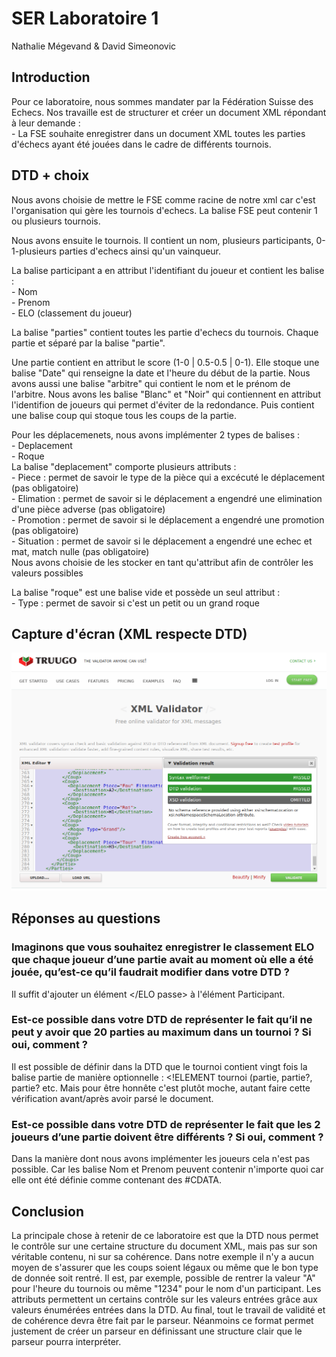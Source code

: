 

# SER Laboratoire 1

Nathalie Mégevand & David Simeonovic


## Introduction

Pour ce laboratoire, nous sommes mandater par la Fédération Suisse des Echecs. Nos travaille est de structurer et créer un document XML répondant à leur demande :   
    - La FSE souhaite enregistrer dans un document XML toutes les parties d'échecs ayant été jouées dans le cadre de différents tournois.

## DTD + choix

Nous avons choisie de mettre le FSE comme racine de notre xml car c'est l'organisation qui gère les tournois d'echecs. La balise FSE peut contenir 1 ou plusieurs tournois.

Nous avons ensuite le tournois. Il contient un nom, plusieurs participants, 0-1-plusieurs parties d'echecs ainsi qu'un vainqueur.

La balise participant a en attribut l'identifiant du joueur et contient les balise :   
    - Nom    
    - Prenom   
    - ELO (classement du joueur)   

La balise "parties" contient toutes les partie d'echecs du tournois. Chaque partie et séparé par la balise "partie".

Une partie contient en attribut le score (1-0 | 0.5-0.5 | 0-1). Elle stoque une balise "Date" qui renseigne la date et l'heure du début de la partie. Nous avons aussi une balise "arbitre" qui contient le nom et le prénom de l'arbitre. Nous avons les balise "Blanc" et "Noir" qui contiennent en attribut l'identifion de joueurs qui permet d'éviter de la redondance. Puis contient une balise coup qui stoque tous les coups de la partie.

Pour les déplacemenets, nous avons implémenter 2 types de balises :   
    - Deplacement   
    - Roque    
La balise "deplacement" comporte plusieurs attributs :   
    - Piece : permet de savoir le type de la pièce qui a excécuté le déplacement (pas obligatoire)  
    - Elimation : permet de savoir si le déplacement a engendré une elimination d'une pièce adverse (pas obligatoire)   
    - Promotion : permet de savoir si le déplacement a engendré une promotion (pas obligatoire)     
    - Situation : permet de savoir si le déplacement a engendré une echec et mat, match nulle (pas obligatoire)      
Nous avons choisie de les stocker en tant qu'attribut afin de contrôler les valeurs possibles

La balise "roque" est une balise vide et possède un seul attribut :   
    - Type : permet de savoir si c'est un petit ou un grand roque   

## Capture d'écran (XML respecte DTD)

![GitHub Logo](success.png)

## Réponses au questions

### Imaginons que vous souhaitez enregistrer le classement ELO que chaque joueur d’une partie avait au moment où elle a été jouée, qu’est-ce qu’il faudrait modifier dans votre DTD ?

Il suffit d'ajouter un élément <ELO passe> </ELO passe> à l'élément Participant.

### Est-ce possible dans votre DTD de représenter le fait qu’il ne peut y avoir que 20 parties au maximum dans un tournoi ? Si oui, comment ?

Il est possible de définir dans la DTD que le tournoi contient vingt fois la balise partie de manière optionnelle : <!ELEMENT tournoi (partie, partie?, partie? etc.
Mais pour être honnête c'est plutôt moche, autant faire cette vérification avant/après avoir parsé le document.

### Est-ce possible dans votre DTD de représenter le fait que les 2 joueurs d’une partie doivent être différents ? Si oui, comment ?
Dans la manière dont nous avons implémenter les joueurs cela n'est pas possible. Car les balise Nom et Prenom peuvent contenir n'importe quoi car elle ont été définie comme contenant des #CDATA.

## Conclusion
La principale chose à retenir de ce laboratoire est que la DTD nous permet le contrôle sur une certaine structure du document XML, mais pas sur son véritable contenu, ni sur sa cohérence. Dans notre exemple il n'y a aucun moyen de s'assurer que les coups soient légaux ou même que le bon type de donnée soit rentré. Il est, par exemple, possible de rentrer la valeur "A" pour l'heure du tournois ou même "1234" pour le nom d'un participant. Les attributs permettent un certains contrôle sur les valeurs entrées grâce aux valeurs énumérées entrées dans la DTD. Au final, tout le travail de validité et de cohérence devra être fait par le parseur. Néanmoins ce format permet justement de créer un parseur en définissant une structure clair que le parseur pourra interpréter.